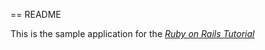 == README

This is the sample application for
the [*Ruby on Rails Tutorial*](http://railstutorial.org/)
